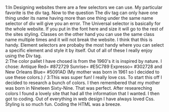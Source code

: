 1:In Designing websites there are a few selectors we can use. My particular favorite is the div tag. Now to the question
 The div tag can only have one thing under its name having more than one thing under the same name selector of div will give you an error. 
 The Universal selector is basically for the whole website. If you put in the font here and size it will go to the rest of the sites styling. Classes on the other hand you can use the same class name multiple times and it will not break the website. I think that this is handy. Element selectors are probaby the most handy where you can select a specific element and style it by itself. Out of all of these I really enjoy using the Div tag.
 \
2:The color pallet I have chosed is from the 1960's it is inspired by nature. I chose:
Antique Red= #872729
Sunrise= #E5C789
Expresso= #302728
and 
New Orleans Blue= #5091AD
(My mother was born in 1961 so I decided to use these colors.)
/
3:This was super fun! I really love css. To start this off I decided to research a bunch of colors. I then remembered that my mother was born in Nineteen Sixty-Nine. That was perfect. After researeching colors I found a lovely site that had all the information that I wanted. I then got to coding. Out of everything in web design I have always loved Css. Styling is so much fun. Coding the HTML was a breeze. 